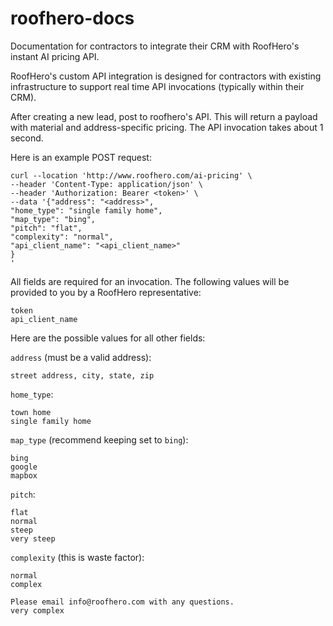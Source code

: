 # roofhero-docs
Documentation for contractors to integrate their CRM with RoofHero's instant AI pricing API.

RoofHero's custom API integration is designed for contractors with existing infrastructure to support real time API invocations (typically within their CRM).

After creating a new lead, post to roofhero's API.  This will return a payload with material and address-specific pricing.  The API invocation takes about 1 second.

Here is an example POST request:

```
curl --location 'http://www.roofhero.com/ai-pricing' \
--header 'Content-Type: application/json' \
--header 'Authorization: Bearer <token>' \
--data '{"address": "<address>", 
"home_type": "single family home",
"map_type": "bing",
"pitch": "flat",
"complexity": "normal",
"api_client_name": "<api_client_name>"
}
'
```

All fields are required for an invocation.  The following values will be provided to you by a RoofHero representative:
```
token
api_client_name
```

Here are the possible values for all other fields:

`address` (must be a valid address):
```
street address, city, state, zip
```

`home_type`:
```
town home
single family home
```

`map_type` (recommend keeping set to `bing`):
```
bing
google
mapbox
```

`pitch`:
```
flat
normal
steep
very steep
```

`complexity` (this is waste factor):
```
normal
complex

Please email info@roofhero.com with any questions.
very complex
```
